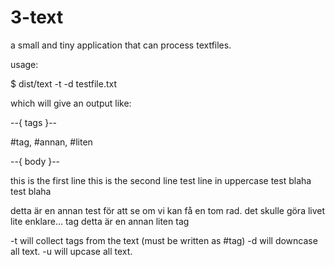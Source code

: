# 3-text

a small and tiny application that can process textfiles. 

usage: 

$ dist/text -t -d testfile.txt

which will give an output like: 

--{ tags }--

#tag, #annan, #liten

--{ body }--

this is the first line this is the second line test line in uppercase test blaha test blaha

detta är en annan test för att se om vi kan få en tom rad. det skulle göra livet lite enklare... tag detta är en annan liten tag


-t will collect tags from the text (must be written as #tag) 
-d will downcase all text. 
-u will upcase all text. 
